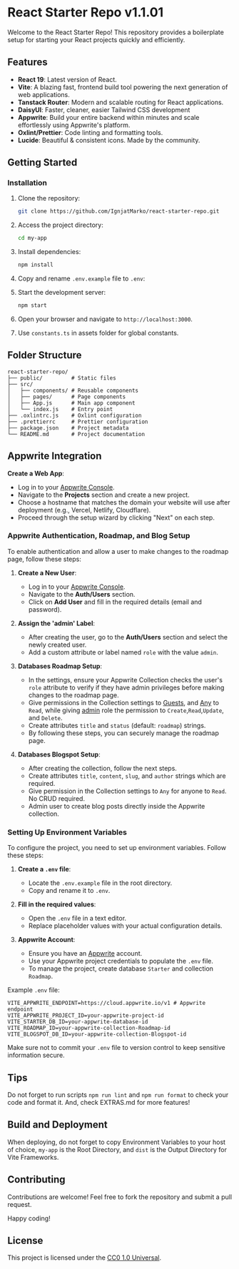 # React Starter Repo v1.1.01

Welcome to the React Starter Repo! This repository provides a boilerplate setup for starting your React projects quickly and efficiently.

## Features

- **React 19**: Latest version of React.
- **Vite**: A blazing fast, frontend build tool powering the next generation of web applications.
- **Tanstack Router**: Modern and scalable routing for React applications.
- **DaisyUI**: Faster, cleaner, easier Tailwind CSS development
- **Appwrite**: Build your entire backend within minutes and scale effortlessly using Appwrite's platform.
- **Oxlint/Prettier**: Code linting and formatting tools.
- **Lucide**: Beautiful & consistent icons. Made by the community.

## Getting Started

### Installation

1. Clone the repository:
    ```bash
    git clone https://github.com/IgnjatMarko/react-starter-repo.git
    ```

2. Access the project directory:
    ```bash
    cd my-app
    ```

3. Install dependencies:
    ```bash
    npm install
    ```

4. Copy and rename `.env.example` file to `.env`:

5. Start the development server:
    ```bash
    npm start
    ```

6. Open your browser and navigate to `http://localhost:3000`.

7. Use `constants.ts` in assets folder for global constants.

## Folder Structure

```
react-starter-repo/
├── public/         # Static files
├── src/
│   ├── components/ # Reusable components
│   ├── pages/      # Page components
│   ├── App.js      # Main app component
│   └── index.js    # Entry point
├── .oxlintrc.js    # Oxlint configuration
├── .prettierrc     # Prettier configuration
├── package.json    # Project metadata
└── README.md       # Project documentation
```

## Appwrite Integration

**Create a Web App**:
- Log in to your [Appwrite Console](https://appwrite.io/).
- Navigate to the **Projects** section and create a new project.
- Choose a hostname that matches the domain your website will use after deployment (e.g., Vercel, Netlify, Cloudflare).
- Proceed through the setup wizard by clicking "Next" on each step.

### Appwrite Authentication, Roadmap, and Blog Setup

To enable authentication and allow a user to make changes to the roadmap page, follow these steps:

1. **Create a New User**:
    - Log in to your [Appwrite Console](https://appwrite.io/).
    - Navigate to the **Auth/Users** section.
    - Click on **Add User** and fill in the required details (email and password).

2. **Assign the 'admin' Label**:
    - After creating the user, go to the **Auth/Users** section and select the newly created user.
    - Add a custom attribute or label named `role` with the value `admin`.

3. **Databases Roadmap Setup**:
    - In the settings, ensure your Appwrite Collection checks the user's `role` attribute to verify if they have admin privileges before making changes to the roadmap page.
    - Give permissions in the Collection settings to <ins>Guests</ins>, and <ins>Any</ins> to `Read`, while giving <ins>admin</ins> role the permission to `Create`,`Read`,`Update`, and `Delete`.
    - Create attributes `title` and `status` (default: `roadmap`) strings.
    - By following these steps, you can securely manage the roadmap page.

4. **Databases Blogspot Setup**:
    - After creating the collection, follow the next steps.
    - Create attributes `title`, `content`, `slug`, and `author` strings which are required.
    - Give permission in the Collection settings to `Any` for anyone to `Read`. No CRUD required.
    - Admin user to create blog posts directly inside the Appwrite collection.


### Setting Up Environment Variables

To configure the project, you need to set up environment variables. Follow these steps:

1. **Create a `.env` file**:
    - Locate the `.env.example` file in the root directory.
    - Copy and rename it to `.env`.

2. **Fill in the required values**:
    - Open the `.env` file in a text editor.
    - Replace placeholder values with your actual configuration details.

3. **Appwrite Account**:
    - Ensure you have an [Appwrite](https://appwrite.io/) account.
    - Use your Appwrite project credentials to populate the `.env` file.
    - To manage the project, create database `Starter` and collection `Roadmap`.

Example `.env` file:
```
VITE_APPWRITE_ENDPOINT=https://cloud.appwrite.io/v1 # Appwrite endpoint
VITE_APPWRITE_PROJECT_ID=your-appwrite-project-id
VITE_STARTER_DB_ID=your-appwrite-database-id
VITE_ROADMAP_ID=your-appwrite-collection-Roadmap-id
VITE_BLOGSPOT_DB_ID=your-appwrite-collection-Blogspot-id
```

Make sure not to commit your `.env` file to version control to keep sensitive information secure.


## Tips

Do not forget to run scripts `npm run lint` and `npm run format` to check your code and format it.
And, check EXTRAS.md for more features!

## Build and Deployment

When deploying, do not forget to copy Environment Variables to your host of choice, `my-app` is the Root Directory, and `dist` is the Output Directory for Vite Frameworks.

## Contributing

Contributions are welcome! Feel free to fork the repository and submit a pull request.

Happy coding!

## License

This project is licensed under the [CC0 1.0 Universal](LICENSE).